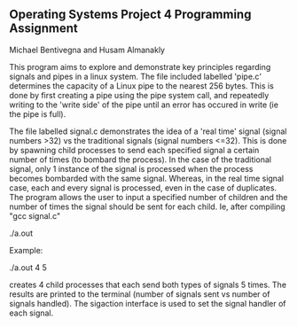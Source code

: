 ## Operating Systems Project 4 Programming Assignment 

Michael Bentivegna and Husam Almanakly 

This program aims to explore and demonstrate key principles regarding 
signals and pipes in a linux system. The file included labelled 
'pipe.c' determines the capacity of a Linux pipe to the nearest 256 bytes. 
This is done by first creating a pipe using the pipe system call, 
and repeatedly writing to the 'write side' of the pipe until an error has occured
in write (ie the pipe is full). 

The file labelled signal.c demonstrates the idea of a 'real time' signal (signal numbers >32) vs 
the traditional signals (signal numbers <=32). This is done by spawning child processes 
to send each specified signal a certain number of times (to bombard the process). In the case
of the traditional signal, only 1 instance of the signal is processed when 
the process becomes bombarded with the same signal. Whereas, in the real time signal
case, each and every signal is processed, even in the case of duplicates. 
The program allows the user to input a specified number of children and the number
of times the signal should be sent for each child. Ie, after compiling "gcc signal.c"

./a.out <number of children> <number of signals>



Example:

./a.out 4 5 

creates 4 child processes that each send both types of signals 5 times. 
The results are printed to the terminal (number of signals sent vs number 
of signals handled). The sigaction interface is used to set the signal handler
of each signal. 